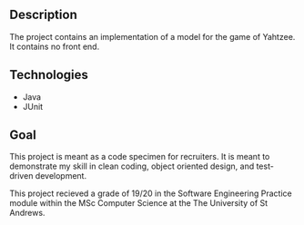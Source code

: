 ## Description

The project contains an implementation of a model for the game of Yahtzee. It contains no front end.

## Technologies

- Java
- JUnit

## Goal

This project is meant as a code specimen for recruiters. It is meant to demonstrate my skill in clean coding, object oriented design, and test-driven development.

This project recieved a grade of 19/20 in the Software Engineering Practice module within the MSc Computer Science at the The University of St Andrews.